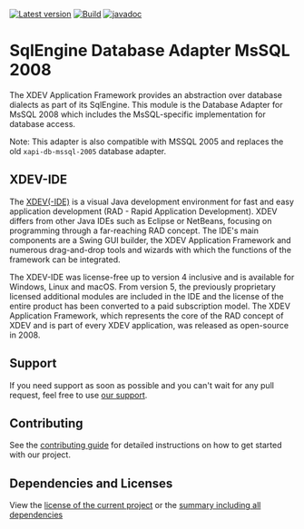 [![Latest version](https://img.shields.io/maven-central/v/com.xdev-software/xapi-db-mssql-2008)](https://mvnrepository.com/artifact/com.xdev-software/xapi-db-mssql-2008)
[![Build](https://img.shields.io/github/actions/workflow/status/xdev-software/xapi-db-mssql-2008/checkBuild.yml?branch=develop)](https://github.com/xdev-software/xapi-db-mssql-2008/actions/workflows/checkBuild.yml?query=branch%3Adevelop)
[![javadoc](https://javadoc.io/badge2/com.xdev-software/xapi-db-mssql-2008/javadoc.svg)](https://javadoc.io/doc/com.xdev-software/xapi-db-mssql-2008) 
# SqlEngine Database Adapter MsSQL 2008

The XDEV Application Framework provides an abstraction over database dialects as part of its SqlEngine. This module is the Database Adapter for MsSQL 2008 which includes the MsSQL-specific implementation for database access.

Note: This adapter is also compatible with MSSQL 2005 and replaces the old ``xapi-db-mssql-2005`` database adapter.

## XDEV-IDE
The [XDEV(-IDE)](https://xdev.software/en/products/swing-builder) is a visual Java development environment for fast and easy application development (RAD - Rapid Application Development). XDEV differs from other Java IDEs such as Eclipse or NetBeans, focusing on programming through a far-reaching RAD concept. The IDE's main components are a Swing GUI builder, the XDEV Application Framework and numerous drag-and-drop tools and wizards with which the functions of the framework can be integrated.

The XDEV-IDE was license-free up to version 4 inclusive and is available for Windows, Linux and macOS. From version 5, the previously proprietary licensed additional modules are included in the IDE and the license of the entire product has been converted to a paid subscription model. The XDEV Application Framework, which represents the core of the RAD concept of XDEV and is part of every XDEV application, was released as open-source in 2008.

## Support
If you need support as soon as possible and you can't wait for any pull request, feel free to use [our support](https://xdev.software/en/services/support).

## Contributing
See the [contributing guide](./CONTRIBUTING.md) for detailed instructions on how to get started with our project.

## Dependencies and Licenses
View the [license of the current project](LICENSE) or the [summary including all dependencies](https://xdev-software.github.io/xapi-db-mssql-2008/dependencies/)
